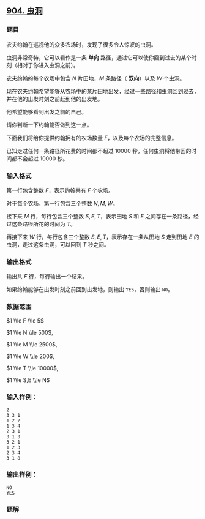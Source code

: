 ## [904\. 虫洞](https://www.acwing.com/problem/content/906/)

### 题目

农夫约翰在巡视他的众多农场时，发现了很多令人惊叹的虫洞。

虫洞非常奇特，它可以看作是一条 **单向** 路径，通过它可以使你回到过去的某个时刻（相对于你进入虫洞之前）。

农夫约翰的每个农场中包含 $N$ 片田地，$M$ 条路径（ **双向**）以及 $W$ 个虫洞。

现在农夫约翰希望能够从农场中的某片田地出发，经过一些路径和虫洞回到过去，并在他的出发时刻之前赶到他的出发地。

他希望能够看到出发之前的自己。

请你判断一下约翰能否做到这一点。

下面我们将给你提供约翰拥有的农场数量 $F$，以及每个农场的完整信息。

已知走过任何一条路径所花费的时间都不超过 $10000$ 秒，任何虫洞将他带回的时间都不会超过 $10000$ 秒。

### 输入格式

第一行包含整数 $F$，表示约翰共有 $F$ 个农场。

对于每个农场，第一行包含三个整数 $N,M,W$。

接下来 $M$ 行，每行包含三个整数 $S,E,T$，表示田地 $S$ 和 $E$ 之间存在一条路径，经过这条路径所花的时间为 $T$。

再接下来 $W$ 行，每行包含三个整数 $S,E,T$，表示存在一条从田地 $S$ 走到田地 $E$ 的虫洞，走过这条虫洞，可以回到 $T$ 秒之间。

### 输出格式

输出共 $F$ 行，每行输出一个结果。

如果约翰能够在出发时刻之前回到出发地，则输出 `YES`，否则输出 `NO`。

### 数据范围

$1 \\le F \\le 5$

$1 \\le N \\le 500$,

$1 \\le M \\le 2500$,

$1 \\le W \\le 200$,

$1 \\le T \\le 10000$,

$1 \\le S,E \\le N$

### 输入样例：

```
2
3 3 1
1 2 2
1 3 4
2 3 1
3 1 3
3 2 1
1 2 3
2 3 4
3 1 8
```

### 输出样例：

```
NO
YES
```

### 题解

